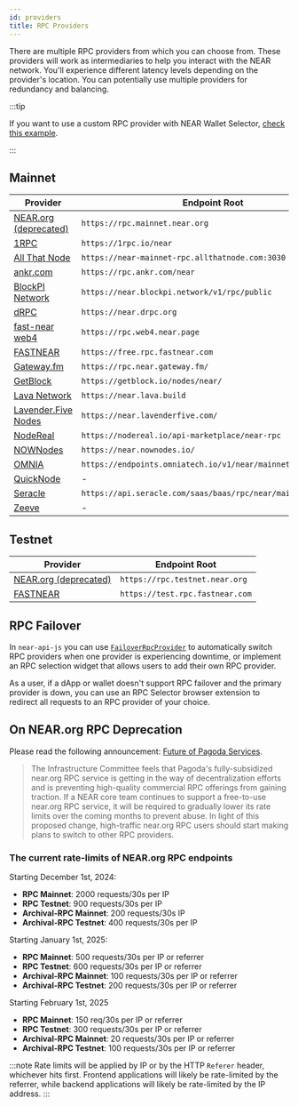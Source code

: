 ```yaml
---
id: providers
title: RPC Providers
---
```


There are multiple RPC providers from which you can choose from. These providers will work as intermediaries to help you interact with the NEAR network.
You'll experience different latency levels depending on the provider's location. You can potentially use multiple providers for redundancy and
balancing.

:::tip

If you want to use a custom RPC provider with NEAR Wallet Selector, [check this example](../../web3-apps/integrate-contracts.md#setting-customs-rpc-endpoints).

:::

## Mainnet

| Provider                                                                   | Endpoint Root                                                |
| -------------------------------------------------------------------------- | ------------------------------------------------------------ |
| [NEAR.org (deprecated)](setup.md)                                          | `https://rpc.mainnet.near.org`                               |
| [1RPC](https://docs.1rpc.io/overview/about-1rpc)                           | `https://1rpc.io/near`                                       |
| [All That Node](https://www.allthatnode.com/protocol/near.dsrv)            | `https://near-mainnet-rpc.allthatnode.com:3030`              |
| [ankr.com](https://www.ankr.com/docs/rpc-service/chains/chains-list/#near) | `https://rpc.ankr.com/near`                                  |
| [BlockPI Network](https://blockpi.io)                                      | `https://near.blockpi.network/v1/rpc/public`                 |
| [dRPC](https://drpc.org/)                                                  | `https://near.drpc.org`                                      |
| [fast-near web4](https://github.com/vgrichina/fast-near)                   | `https://rpc.web4.near.page`                                 |
| [FASTNEAR](https://fastnear.com)                                           | `https://free.rpc.fastnear.com`                              |
| [Gateway.fm](https://gateway.fm/)                                          | `https://rpc.near.gateway.fm/`                               |
| [GetBlock](https://getblock.io/nodes/near/)                                | `https://getblock.io/nodes/near/`                            |
| [Lava Network](https://www.lavanet.xyz/get-started/near)                   | `https://near.lava.build`                                    |
| [Lavender.Five Nodes](https://lavenderfive.com/)                           | `https://near.lavenderfive.com/`                             |
| [NodeReal](https://nodereal.io)                                            | `https://nodereal.io/api-marketplace/near-rpc`               |
| [NOWNodes](https://nownodes.io/)                                           | `https://near.nownodes.io/`                                  |
| [OMNIA](https://omniatech.io)                                              | `https://endpoints.omniatech.io/v1/near/mainnet/public`      |
| [QuickNode](https://www.quicknode.com/chains/near)                         | -                                                            |
| [Seracle](https://docs.seracle.com/)                                       | `https://api.seracle.com/saas/baas/rpc/near/mainnet/public/` |
| [Zeeve](https://www.zeeve.io/)                                             | -                                                            |

## Testnet

| Provider                                                                   | Endpoint Root                                                |
| -------------------------------------------------------------------------- | ------------------------------------------------------------ |
| [NEAR.org (deprecated)](setup.md)                                          | `https://rpc.testnet.near.org`                               |
| [FASTNEAR](https://fastnear.com)                                           | `https://test.rpc.fastnear.com`                              |

## RPC Failover

In `near-api-js` you can use [`FailoverRpcProvider`](../../4.tools/near-api.md#rpc-failover) to automatically switch RPC providers when one provider is experiencing downtime, or implement an RPC selection widget that allows users to add their own RPC provider.

As a user, if a dApp or wallet doesn't support RPC failover and the primary provider is down, you can use an RPC Selector browser extension to redirect all requests to an RPC provider of your choice.

## On NEAR.org RPC Deprecation

Please read the following announcement: [Future of Pagoda Services](https://docs.near.org/blog/2024-08-13-pagoda-services).

> The Infrastructure Committee feels that Pagoda's fully-subsidized near.org RPC service is getting in the way of decentralization efforts and is preventing high-quality commercial RPC offerings from gaining traction. If a NEAR core team continues to support a free-to-use near.org RPC service, it will be required to gradually lower its rate limits over the coming months to prevent abuse. In light of this proposed change, high-traffic near.org RPC users should start making plans to switch to other RPC providers.

### The current rate-limits of NEAR.org RPC endpoints

Starting December 1st, 2024:

* **RPC Mainnet**: 2000 requests/30s per IP
* **RPC Testnet**: 900 requests/30s per IP
* **Archival-RPC Mainnet**: 200 requests/30s IP
* **Archival-RPC Testnet**: 400 requests/30s per IP

Starting January 1st, 2025:

* **RPC Mainnet**: 500 requests/30s per IP or referrer
* **RPC Testnet**: 600 requests/30s per IP or referrer
* **Archival-RPC Mainnet**: 100 requests/30s per IP or referrer
* **Archival-RPC Testnet**: 200 requests/30s per IP or referrer

Starting February 1st, 2025

* **RPC Mainnet**: 150 req/30s per IP or referrer
* **RPC Testnet**: 300 requests/30s per IP or referrer
* **Archival-RPC Mainnet**: 20 requests/30s per IP or referrer
* **Archival-RPC Testnet**: 100 requests/30s per IP or referrer

:::note
Rate limits will be applied by IP or by the HTTP `Referer` header, whichever hits first. Frontend applications will likely be rate-limited by the referrer, while backend applications will likely be rate-limited by the IP address.
:::

